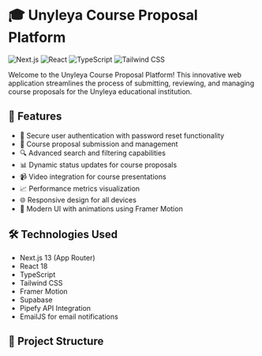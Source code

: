 # 🎓 Unyleya Course Proposal Platform

![Next.js](https://img.shields.io/badge/Next.js-13.4.13-black?style=for-the-badge&logo=next.js)
![React](https://img.shields.io/badge/React-18.2.0-blue?style=for-the-badge&logo=react)
![TypeScript](https://img.shields.io/badge/TypeScript-5.1.6-blue?style=for-the-badge&logo=typescript)
![Tailwind CSS](https://img.shields.io/badge/Tailwind_CSS-3.3.3-38B2AC?style=for-the-badge&logo=tailwind-css)

Welcome to the Unyleya Course Proposal Platform! This innovative web application streamlines the process of submitting, reviewing, and managing course proposals for the Unyleya educational institution.

## 🌟 Features

- 🔐 Secure user authentication with password reset functionality
- 📝 Course proposal submission and management
- 🔍 Advanced search and filtering capabilities
- 📊 Dynamic status updates for course proposals
- 📹 Video integration for course presentations
- 📈 Performance metrics visualization
- 🌐 Responsive design for all devices
- 🎨 Modern UI with animations using Framer Motion

## 🛠 Technologies Used

- Next.js 13 (App Router)
- React 18
- TypeScript
- Tailwind CSS
- Framer Motion
- Supabase
- Pipefy API Integration
- EmailJS for email notifications

## 📁 Project Structure
